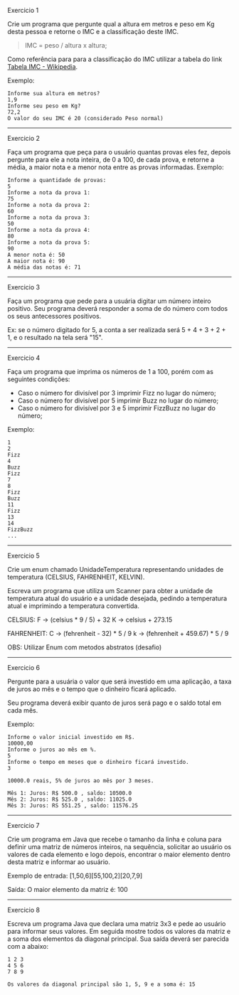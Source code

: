 Exercicio 1

Crie um programa que pergunte qual a altura em metros e peso em Kg desta pessoa e retorne o IMC e a classificação deste IMC.
>  IMC = peso / altura x altura;

Como referência para para a classificação do IMC utilizar a tabela do link [Tabela IMC - Wikipedia](https://pt.wikipedia.org/wiki/%C3%8Dndice_de_massa_corporal#Tabela_de_IMC).

Exemplo:

```language
Informe sua altura em metros?
1,9
Informe seu peso em Kg?
72,2
O valor do seu IMC é 20 (considerado Peso normal)
```

----

Exercicio 2

Faça um programa que peça para o usuário quantas provas eles fez, depois pergunte para ele a nota inteira, de 0 a 100, de cada prova, e retorne a média, a maior nota e a menor nota entre as provas informadas. Exemplo:

```language
Informe a quantidade de provas:
5
Informe a nota da prova 1:
75
Informe a nota da prova 2:
60
Informe a nota da prova 3:
50
Informe a nota da prova 4:
80
Informe a nota da prova 5:
90
A menor nota é: 50
A maior nota é: 90
A média das notas é: 71
```

----

Exercicio 3

Faça um programa que pede para a usuária digitar um número inteiro positivo. Seu programa deverá responder a soma de do número com todos os seus antecessores positivos.

Ex: se o número digitado for 5, a conta a ser realizada será 5 + 4 + 3 + 2 + 1, e o resultado na tela será "15".

----

Exercicio 4

Faça um programa que imprima os números de 1 a 100, porém com as seguintes condições:
- Caso o número for divisível por 3 imprimir Fizz no lugar do número;
- Caso o número for divisível por 5 imprimir Buzz no lugar do número;
- Caso o número for divisível por 3 e 5 imprimir FizzBuzz no lugar do número;

Exemplo:

```language
1
2
Fizz
4
Buzz
Fizz
7
8
Fizz
Buzz
11
Fizz
13
14
FizzBuzz
...
```

----

Exercicio 5

Crie um enum chamado UnidadeTemperatura representando unidades de temperatura (CELSIUS, FAHRENHEIT, KELVIN).

Escreva um programa que utiliza um Scanner para obter a unidade de temperatura atual do usuário e a unidade desejada, pedindo a temperatura atual e imprimindo a temperatura convertida.

CELSIUS:
F -> (celsius * 9 / 5) + 32
K -> celsius + 273.15

FAHRENHEIT:
C -> (fehrenheit - 32) * 5 / 9
k -> (fehrenheit + 459.67) * 5 / 9

OBS: Utilizar Enum com metodos abstratos (desafio)

----

Exercicio 6

Pergunte para a usuária o valor que será investido em uma aplicação, a taxa de juros ao mês e o tempo que o dinheiro ficará aplicado.

Seu programa deverá exibir quanto de juros será pago e o saldo total em cada mês.

Exemplo:

```language
Informe o valor inicial investido em R$.
10000,00
Informe o juros ao mês em %.
5
Informe o tempo em meses que o dinheiro ficará investido.
3

10000.0 reais, 5% de juros ao mês por 3 meses.

Mês 1: Juros: R$ 500.0 , saldo: 10500.0 
Mês 2: Juros: R$ 525.0 , saldo: 11025.0 
Mês 3: Juros: RS 551.25 , saldo: 11576.25 
```

----

Exercicio 7

Crie um programa em Java que recebe o tamanho da linha e coluna para definir uma matriz de números inteiros, na sequência, solicitar ao usuário os valores de cada elemento e logo depois, encontrar o maior elemento dentro desta matriz e informar ao usuário.


Exemplo de entrada:
[1,50,6][55,100,2][20,7,9]

Saída: O maior elemento da matriz é: 100

----

Exercicio 8

Escreva um programa Java que declara uma matriz 3x3 e pede ao usuário para informar seus valores. Em seguida mostre todos os valores da matriz e a soma dos elementos da diagonal principal. 
Sua saída deverá ser parecida com a abaixo:

```language
1 2 3
4 5 6
7 8 9

Os valores da diagonal principal são 1, 5, 9 e a soma é: 15

```
